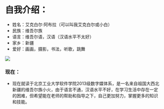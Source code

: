# 自我介绍：
* 姓名：艾克白尔·阿布拉（可以叫我艾克白尔或小白）
* 民族：维吾尔族
* 语言：维吾尔语，汉语（汉语水平不太好）
* 家乡：新疆
* 爱好：画画，摄影，书法，听歌，跳舞
 
![](http://image.baidu.com/search/detail?z=0&ipn=d&word=%E6%96%B0%E7%96%86&step_word=&pn=3&spn=0&di=0&pi=&tn=baiduimagedetail&istype=0&ie=utf-8&oe=utf-8&cs=3556798288%2C2338678955&os=434198773%2C1465702497&simid=&adpicid=0&fr=&sme=&cg=&bdtype=14&simics=1880161298%2C1346902361&objurl=http%3A%2F%2Fwww.33.la%2Fuploads%2Fzmbz%2Ffengguang%2Fxjtstcfjbz_41953.jpg&fromurl=ippr_z2C%24qAzdH3FAzdH3Fooo_z%26e3Bnn_z%26e3BswAzdH3Fnnswujg227wg2AzdH3Fdddl8_z%26e3Bip4s&gsm=0&cardserver=1)

### 现在：
*   现在就读于北京工业大学软件学院2013级数字媒体系，是一名来自祖国大西北新疆的维吾尔族小火，由于语言不通，汉语水平不好，在学习生活中存在一定的困难，但希望能在老师的帮助和指导之下，自己更加努力，掌握更多的知识和技能。
